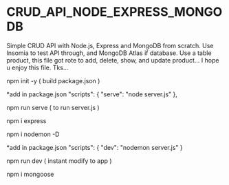 # CRUD_API_NODE_EXPRESS_MONGODB
  Simple CRUD API with Node.js, Express and MongoDB from scratch.
  Use Insomia to test API through, and MongoDB Atlas if database.
  Use a table product, this file got rote to add, delete, show, and update product...
  I hope u enjoy this file. Tks...

npm init -y ( build package.json )

*add in package.json
    "scripts": {
      "serve": "node server.js" 
  },

npm run serve ( to run server.js )

npm i express

npm i nodemon -D

*add in package.json
    "scripts": {
      "dev": "nodemon server.js"
  }

npm run dev ( instant modify to app )

npm i mongoose
